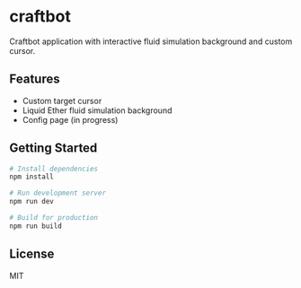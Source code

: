 # craftbot

Craftbot application with interactive fluid simulation background and custom cursor.

## Features

- Custom target cursor
- Liquid Ether fluid simulation background
- Config page (in progress)

## Getting Started

```bash
# Install dependencies
npm install

# Run development server
npm run dev

# Build for production
npm run build
```

## License

MIT
